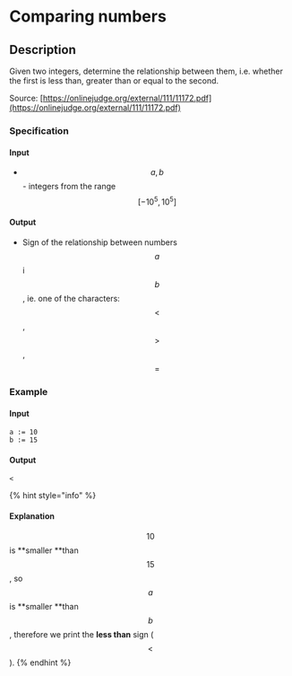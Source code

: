 # Comparing numbers

## Description

Given two integers, determine the relationship between them, i.e. whether the first is less than, greater than or equal to the second.

Source: [https://onlinejudge.org/external/111/11172.pdf](https://onlinejudge.org/external/111/11172.pdf)

### Specification

#### Input

* $$a, b$$ - integers from the range $$[-10^5,10^5]$$

#### Output

* Sign of the relationship between numbers $$a$$ i $$b$$, ie. one of the characters: $$<$$, $$>$$, $$=$$

### Example

#### Input

```
a := 10
b := 15
```

#### Output

```
<
```

{% hint style="info" %}
#### Explanation

$$10$$ is **smaller **than$$15$$, so $$a$$ is **smaller **than $$b$$, therefore we print the **less than** sign ($$<$$).
{% endhint %}
